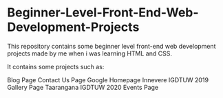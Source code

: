 # Beginner-Level-Front-End-Web-Development-Projects


This repository contains some beginner level front-end web development projects made by me when i was learning HTML and CSS.


It contains some projects such as:

Blog Page
Contact Us Page
Google Homepage
Innevere IGDTUW 2019 Gallery Page 
Taarangana IGDTUW 2020 Events Page